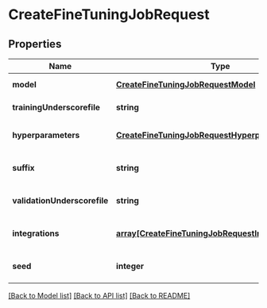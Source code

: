 # CreateFineTuningJobRequest

## Properties
Name | Type | Description | Notes
------------ | ------------- | ------------- | -------------
**model** | [**CreateFineTuningJobRequestModel**](CreateFineTuningJobRequestModel.md) |  | [default to null]
**trainingUnderscorefile** | **string** |  | [default to null]
**hyperparameters** | [**CreateFineTuningJobRequestHyperparameters**](CreateFineTuningJobRequestHyperparameters.md) |  | [optional] [default to null]
**suffix** | **string** |  | [optional] [default to null]
**validationUnderscorefile** | **string** |  | [optional] [default to null]
**integrations** | [**array[CreateFineTuningJobRequestIntegrationsInner]**](CreateFineTuningJobRequestIntegrationsInner.md) |  | [optional] [default to null]
**seed** | **integer** |  | [optional] [default to null]

[[Back to Model list]](../README.md#documentation-for-models) [[Back to API list]](../README.md#documentation-for-api-endpoints) [[Back to README]](../README.md)


